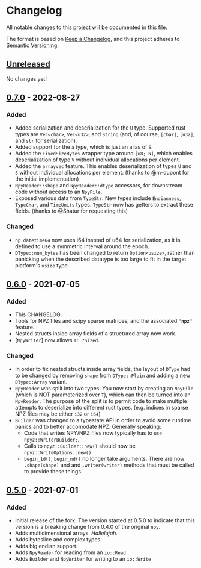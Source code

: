 # Changelog
All notable changes to this project will be documented in this file.

The format is based on [Keep a Changelog](https://keepachangelog.com/en/1.0.0/),
and this project adheres to [Semantic Versioning](https://semver.org/spec/v2.0.0.html).

## [Unreleased]

No changes yet!

## [0.7.0] - 2022-08-27
### Added
- Added serialization and deserialization for the `U` type.
  Supported rust types are `Vec<char>`, `Vec<u32>`, and `String`
  (and, of course, `[char]`, `[u32]`, and `str` for serialization).
- Added support for the `a` type, which is just an alias of `S`.
- Added the `FixedSizeBytes` wrapper type around `[u8; N]`, which enables
  deserialization of type `V` without individual allocations per element. 
- Added the `arrayvec` feature.  This enables deserialization of
  types `U` and `S` without individual allocations per element.
  (thanks to @m-dupont for the initial implementation)
- `NpyReader::shape` and `NpyReader::dtype` accessors, for downstream code without
  access to an `NpyFile`.
- Exposed various data from `TypeStr`.  New types include `Endianness`, `TypeChar`,
  and `TimeUnits` types. `TypeStr` now has getters to extract these fields.
  (thanks to @Shatur for requesting this)

### Changed
- `np.datetime64` now uses i64 instead of u64 for serialization, as it is
  defined to use a symmetric interval around the epoch.
- `DType::num_bytes` has been changed to return `Option<usize>`, rather than panicking when
  the described datatype is too large to fit in the target platform's `usize` type.

## [0.6.0] - 2021-07-05
### Added
- This CHANGELOG.
- Tools for NPZ files and scipy sparse matrices, and the associated **`"npz"`** feature.
- Nested structs inside array fields of a structured array now work.
- [`NpyWriter`] now allows `T: ?Sized`.

### Changed
- In order to fix nested structs inside array fields, the layout of `DType` had to be changed
  by removing `shape` from `DType::Plain` and adding a new `DType::Array` variant.
- `NpyReader` was split into two types:  You now start by creating an `NpyFile` (which is NOT
  parameterized over `T`), which can then be turned into an `NpyReader`.  The purpose of the
  split is to permit code to make multiple attempts to deserialize into different rust types.
  (e.g. indices in sparse NPZ files may be either `i32` or `i64`)
- `Builder` was changed to a typestate API in order to avoid some runtime panics and to better accomodate NPZ.
  Generally speaking:
  - Code that writes NPY/NPZ files now typically has to `use npyz::WriterBuilder;`.
  - Calls to `npyz::Builder::new()` should now be `npyz::WriteOptions::new()`.
  - `begin_1d()`, `begin_nd()` no longer take arguments.  There are now `.shape(shape)` and
    and `.writer(writer)` methods that must be called to provide these things.

## [0.5.0] - 2021-07-01
### Added
- Initial release of the fork.  The version started at 0.5.0 to indicate that this
  version is a breaking change from 0.4.0 of the original `npy`.
- Adds multidimensional arrays.  *Hallelujah.*
- Adds byteslice and complex types.
- Adds big endian support.
- Adds `NpyReader` for reading from an `io::Read`
- Adds `Builder` and `NpyWriter` for writing to an `io::Write`

[Unreleased]: https://github.com/ExpHP/npyz/compare/0.7.0...HEAD
[0.7.0]: https://github.com/ExpHP/npyz/compare/0.6.0...0.7.0
[0.6.0]: https://github.com/ExpHP/npyz/compare/0.5.0...0.6.0
[0.5.0]: https://github.com/ExpHP/npyz/compare/upstream-0.4.0...0.5.0
